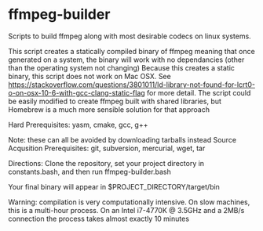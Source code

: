 ffmpeg-builder
==============

Scripts to build ffmpeg along with most desirable codecs on linux systems.

This script creates a statically compiled binary of ffmpeg meaning that once generated on a system, the binary will work with no dependancies (other than the operating system not changing)
Because this creates a static binary, this script does not work on Mac OSX.
See https://stackoverflow.com/questions/3801011/ld-library-not-found-for-lcrt0-o-on-osx-10-6-with-gcc-clang-static-flag for more detail.
The script could be easily modified to create ffmpeg built with shared libraries, but Homebrew is a much more sensible solution for that approach


Hard Prerequisites: yasm, cmake, gcc, g++

Note: these can all be avoided by downloading tarballs instead
Source Acqusition Prerequisites: git, subversion, mercurial, wget, tar

Directions:
Clone the repository, set your project directory in constants.bash, and then run ffmpeg-builder.bash

Your final binary will appear in $PROJECT_DIRECTORY/target/bin

Warning: compilation is very computationally intensive. On slow machines, this is a multi-hour process.
On an Intel i7-4770K @ 3.5GHz and a 2MB/s connection the process takes almost exactly 10 minutes
